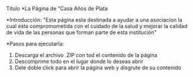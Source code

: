 Titulo *La Página de "Casa Años de Plata

*Introducción: "Esta página esta destinada a ayudar a una asociacíon la cual esta compromometida con el cuidado de la salud y mejorar la calidad de vida de las personas que forman parte de esta institución"

*Pasos para ejecutarla:
1. Descarga el archivo .ZIP con tod el contenido de la página
2. Descomprime todo en el lugar donde lo deseas abrir
3. Dele doble click para abrir la página web y disgrute de su contenido
